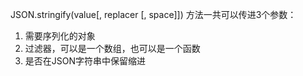 JSON.stringify(value[, replacer [, space]])
方法一共可以传进3个参数：
1. 需要序列化的对象
2. 过滤器，可以是一个数组，也可以是一个函数
3. 是否在JSON字符串中保留缩进
